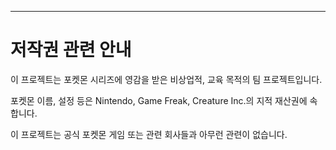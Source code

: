 ---
# 저작권 관련 안내

이 프로젝트는 포켓몬 시리즈에 영감을 받은 비상업적, 교육 목적의 팀 프로젝트입니다.

포켓몬 이름, 설정 등은 Nintendo, Game Freak, Creature Inc.의 지적 재산권에 속합니다.

이 프로젝트는 공식 포켓몬 게임 또는 관련 회사들과 아무런 관련이 없습니다.
